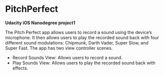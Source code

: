 # PitchPerfect
**Udacity iOS Nanodegree project1**

The Pitch Perfect app allows users to record a sound using the device’s microphone. It then allows users to play the recorded sound back with four different sound modulations: Chipmunk, Darth Vader, Super Slow, and Super Fast.
The app has two view controller scenes.
- Record Sounds View: Allows users to record a sound. 
- Play Sounds View: Allows users to play the recorded sound back with effects.
